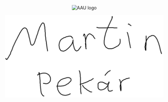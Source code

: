 <p align="center">
  <img src="https://upload.wikimedia.org/wikipedia/en/b/b9/AAU_logo_2012.png" width="150" title="AAU logo">
</p>

![](images/FrontPageJPG.jpg)
